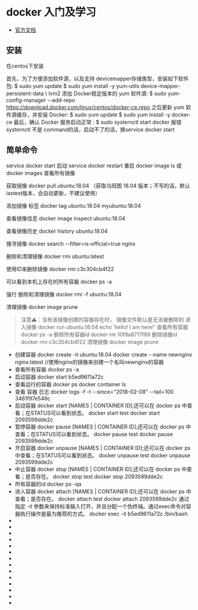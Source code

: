 # docker 入门及学习
- [官方文档](https://docs.docker.com/engine/reference/commandline/container_logs/)
## 安装
在centos下安装

首先，为了方便添加软件源，以及支持 devicemapper存储类型，安装如下软件包:
$ sudo yum update
$ sudo yum install -y yum-utils device-mapper-persistent-data \ lvm2
添加 Docker稳定版本的 yum 软件源:
$ sudo yum-config-manager  --add-repo https://download.docker.com/linux/centos/docker-ce.repo
之后更新 yum 软件源缓存，并安装 Docker:
$ sudo yum update
$ sudo yum install -y docker-ce
最后，确认 Docker 服务启动正常 :
$ sudo systernctl start docker 
报错 systernctl 不是 command的话，启动不了的话，换service docker start
## 简单命令
service docker start   启动
service docker restart 重启
docker image ls 或 docker images  查看所有镜像

获取镜像
docker pull ubuntu:18.04 （获取乌班图 18.04 版本；不写的话，默认lastest版本，会自动更新，不建议使用）

添加镜像 标签
docker tag ubuntu:18.04 myubuntu:18.04

查看镜像信息
docker image inspect ubuntu:18.04

查看镜像历史
docker history ubuntu:18.04

搜寻镜像
docker search --filter=is-official=true nginx

删除和清理镜像
docker rmi ubuntu:latest

使用ID来删除镜像
docker rmi c3c304cb4f22

可以看到本机上存在的所有容器
docker ps -a

强行 删除和清理镜像
docker rmi -f ubuntu:18.04

清理镜像
docker image prune

> 注意⚠️：当有该镜像创建的容器存在时， 镜像文件默认是无法被删除的
>  进入镜像
> docker run ubuntu:18.04 echo 'hello! I am here!'
> 查看所有容器
> docker ps -a
> 删除所有容器id
> docker rm 10f9a8717f89
> 删除镜像id
> docker rmi c3c304cb4f22
> 清理镜像
> docker image prune

- 创建容器
 docker create -it ubuntu:18.04
 docker create --name newnginx nginx:latest  //使用nginx的镜像来创建一个名叫newnginx的容器
- 查看所有容器
 docker ps -a
- 启动容器
 docker start b5ed9611a72c
- 查看运行的容器
 docker ps
 docker container ls
- 查看 容器 日志
docker logs -f -t --since="2018-02-08" --tail=100 3461f97e546c
- 启动容器 docker start [NAMES | CONTAINER ID];还可以在 docker ps 中查看；在STATUS可以看到状态。
docker start test
docker start 2093599dde2c
- 暂停容器 docker pause [NAMES | CONTAINER ID];还可以在 docker ps 中查看；在STATUS可以看到状态。
docker pause test
docker pause 2093599dde2c
- 开启容器 docker unpause [NAMES | CONTAINER ID];还可以在 docker ps 中查看；在STATUS可以看到状态。
docker unpause test
docker unpause 2093599dde2c
- 中止容器 docker stop [NAMES | CONTAINER ID];还可以在 docker ps 中查看；是否存在。
docker stop test
docker stop 2093599dde2c
- 所有容器的id
 docker ps -qa
- 进人容器 docker attach [NAMES | CONTAINER ID];还可以在 docker ps 中查看；是否存在。
docker attach test
docker attach 2093599dde2c
通过 指定 -it 参数来保持标准输入打开，并且分配一个伪终端。通过exec命令对容器执行操作是最为推荐的方式。 
docker exec -it b5ed9611a72c /bin/bash
- 
- 
- 
- 
- 
- 
- 
- 
- 
- 
- 
- 
- 
- 
